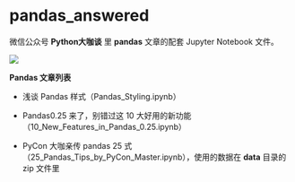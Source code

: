 # pandas_answered

微信公众号 **Python大咖谈** 里 **pandas** 文章的配套 Jupyter Notebook 文件。

![](https://upload-images.jianshu.io/upload_images/3240514-61004f2c71be4a0b.png?imageMogr2/auto-orient/strip%7CimageView2/2/w/1240)

**Pandas 文章列表**

* 浅谈 Pandas 样式（Pandas_Styling.ipynb）

* Pandas0.25 来了，别错过这 10 大好用的新功能（10_New_Features_in_Pandas_0.25.ipynb）

* PyCon 大咖亲传 pandas 25 式（25_Pandas_Tips_by_PyCon_Master.ipynb），使用的数据在 **data** 目录的 zip 文件里
